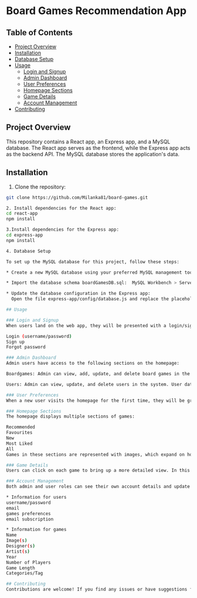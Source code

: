 # Board Games Recommendation App 

## Table of Contents

- [Project Overview](#project-overview)
- [Installation](#installation)
- [Database Setup](#database-setup)
- [Usage](#usage)
  - [Login and Signup](#login-and-signup)
  - [Admin Dashboard](#admin-dashboard)
  - [User Preferences](#user-preferences)
  - [Homepage Sections](#homepage-sections)
  - [Game Details](#game-details)
  - [Account Management](#account-management)
- [Contributing](#contributing)
  

## Project Overview

This repository contains a React app, an Express app, and a MySQL database. 
The React app serves as the frontend, while the Express app acts as the backend API. The MySQL database stores the application's data.

## Installation

1. Clone the repository:

```bash
git clone https://github.com/Milanka81/board-games.git

2. Install dependencies for the React app:
cd react-app
npm install

3.Install dependencies for the Express app:
cd express-app
npm install

4. Database Setup

To set up the MySQL database for this project, follow these steps:

* Create a new MySQL database using your preferred MySQL management tool (e.g., MySQL Workbench).

* Import the database schema boardGamesDB.sql:  MySQL Workbench > Server> Data Import > Import from Self-Contained File

* Update the database configuration in the Express app:
  Open the file express-app/config/database.js and replace the placeholders with your MySQL database credentials.

## Usage

### Login and Signup
When users land on the web app, they will be presented with a login/signup screen that offers the following options:

Login (username/password)
Sign up
Forgot password

### Admin Dashboard
Admin users have access to the following sections on the homepage:

Boardgames: Admin can view, add, update, and delete board games in the system. The board games can be searched using various criteria.

Users: Admin can view, update, and delete users in the system. User data can be searched using various criteria.

### User Preferences
When a new user visits the homepage for the first time, they will be greeted with a form to enter preferences for board games. Preferences include type/categories, designer(s), artist(s), number of players, and game length/time.

### Homepage Sections
The homepage displays multiple sections of games:

Recommended
Favourites
New
Most Liked
All
Games in these sections are represented with images, which expand on hover to show more information about the game. Users can search for particular board games using various criteria.

### Game Details
Users can click on each game to bring up a more detailed view. In this view, users can rate the game, add it to favourites, view/add comments, and opt-in to receive emails when new games that fit their criteria are added.

### Account Management
Both admin and user roles can see their own account details and update them. Users can also update their preferences about games.

* Information for users 
username/password 
email 
games preferences 
email subscription 

* Information for games 
Name 
Image(s)
Designer(s) 
Artist(s)
Year 
Number of Players
Game Length 
Categories/Tag

## Contributing
Contributions are welcome! If you find any issues or have suggestions for improvements, please submit a pull request or open an issue.





